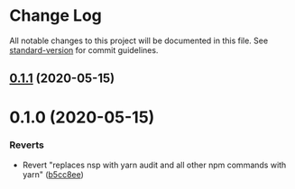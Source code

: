 # Change Log

All notable changes to this project will be documented in this file. See [standard-version](https://github.com/conventional-changelog/standard-version) for commit guidelines.

## [0.1.1](https://github.com/Musashi178/perro-homepage/compare/0.1.0...0.1.1) (2020-05-15)



# 0.1.0 (2020-05-15)


### Reverts

* Revert "replaces nsp with yarn audit and all other npm commands with yarn" ([b5cc8ee](https://github.com/Musashi178/perro-homepage/commit/b5cc8ee4633390f37ea8e4350da543c1004937ed))
